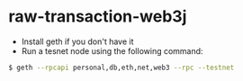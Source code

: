 # raw-transaction-web3j
- Install geth if you don't have it
- Run a tesnet node using the following command:

```sh
$ geth --rpcapi personal,db,eth,net,web3 --rpc --testnet
```

